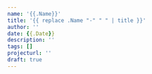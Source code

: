 ```yaml
---
name: '{{.Name}}'
title: '{{ replace .Name "-" " " | title }}'
author: ''
date: {{.Date}}
description: ''
tags: []
projecturl: ''
draft: true
---
```

